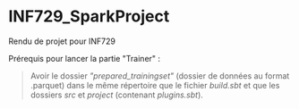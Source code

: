 # INF729_SparkProject
Rendu de projet pour INF729


Prérequis pour lancer la partie "Trainer" :  
>  Avoir le dossier _"prepared\_trainingset"_ (dossier de données au format .parquet) dans le même répertoire que le fichier _build.sbt_ et que les dossiers _src_ et _project_ (contenant _plugins.sbt_).
